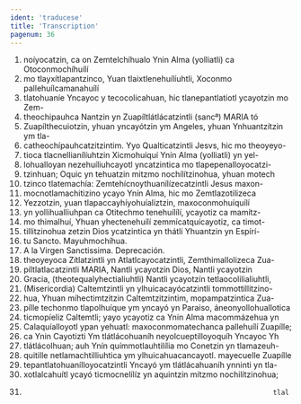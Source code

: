 ```yaml
---
ident: 'traducese'
title: 'Transcription'
pagenum: 36
---
```

1. noíyocatzin, ca on Zemtelchíhualo Ynin Alma (yolliatli) ca Otoconmochíhuílí
2. mo tlayxítlapantzinco, Yuan tlaixtlenehuílíuhtli, Xoconmo pallehuílcamanahuílí
3. tlatohuaníe Yncayoc y tecocolicahuan, hic tlanepantlatiotl ycayotzin mo Zem-
4. theochipauhca Nantzin yn Zuapíltlátlácatzintli (sancª) MARIA tó
5. Zuapílthecuiotzin, yhuan yncayótzin ym Angeles, yhuan Ynhuantzítzin ym tla-
6. catheochípauhcatzitzintim. Yyo Qualticatzintli Jesvs, hic mo theoyeyo-
7. tioca tlacnellianílíuhtzin Xicmohuíquí Ynín Alma (yolliatli) yn yel-
8. lohualloyan nezehuíliuhcayotl yncatzintica mo tlapepenalloyocatzi-
9. tzinhuan; Oquic yn tehuatzin mitzmo nochílítzinohua, yhuan motech
10. tzinco tlatemachía: Zemtehícnoythuanílízecatzintli Jesus maxon-
11. mocnotlamachitizino ycayo Ynín Alma, hic mo Zemtlazotilizeca
12. Yezzotzin, yuan tlapaccayhíyohuíaliztzin, maxoconmohuíquílí
13. yn yollihualliuhpan ca Otitechmo tenehuílílí, ycayotiz ca mamítz-
14. mo thimalhuí, Yhuan yhectenehuílí zemmícatquícayotiz, ca timot-
15. tillitzinohua zetzin Dios ycatzintica yn thátli Yhuantzin yn Espírí-
16. tu Sancto. Mayuhmochíhua.
17. A la Virgen Sanctissima. Deprecación.
18. theoyeyoca Zítlatzintli yn Atlatlcayocatzintli, Zemthimallolizeca Zua-
19. píltlatlacatzintli MARIA, Nantli ycayotzin Dios, Nantli ycayotzin
20. Gracia, (theotequalyhectialiuhtli) Nantli ycayotzín tetlaocolilialiuhtli,
21. (Misericordia) Caltemtzintli yn ylhuicacayócatzintli tommottillitzino-
22. hua, Yhuan míhectimtzitzin Caltemtzitzintim, mopampatzintica Zua-
23. pílle techonmo tlapolhuíque ym yncayó yn Paraiso, áneonyollohuallotica
24. ticmopíeliz Caltemtli; yayo ycayotiz ca Ynin Alma macommázehua yn
25.  Calaquíalloyotl ypan yehuatl: maxoconmomatechanca pallehuílí Zuapílle;
26. ca Ynin Cayotizti Ym tlátlácohuaníh neyolcueptilloyoquíh Yncayoc Yh
27. tlátlácolhuan; auh Ynín químmotlauhtilília mo Conetzin yn tlamazeuh-
28. quitille netlamachtilliuhtica ym ylhuicahuacancayotl. mayecuelle Zuapílle
29. tepantlatohuanílloyocatzintli Yncayó ym tlátlácahuaníh ynninti yn tla-
30. xotlalcahuítl ycayó ticmocnelílíz yn aquintzin mítzmo nochilítzinohua;
31.                                                                   tlal
